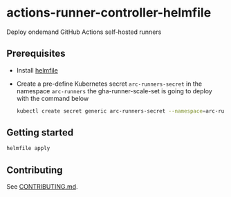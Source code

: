 # actions-runner-controller-helmfile

Deploy ondemand GitHub Actions self-hosted runners

## Prerequisites

- Install [helmfile](https://github.com/helmfile/helmfile)
- Create a pre-define Kubernetes secret `arc-runners-secret` in the namespace `arc-runners` the gha-runner-scale-set is going to deploy with the command below

  ```sh
  kubectl create secret generic arc-runners-secret --namespace=arc-runners --from-literal=github_token='ghp_your_pat'
  ```

## Getting started

```sh
helmfile apply
```

## Contributing

See [CONTRIBUTING.md](CONTRIBUTING.md).
